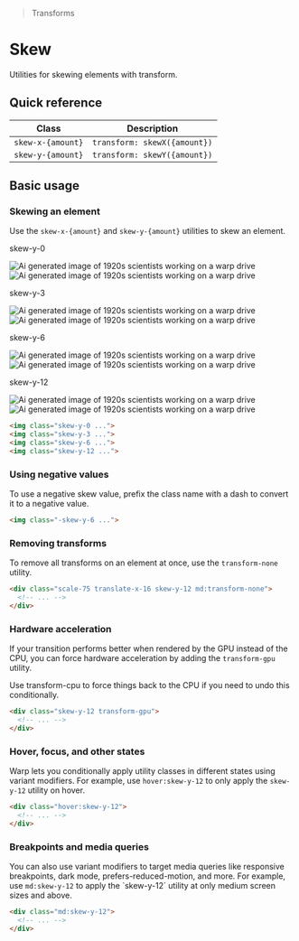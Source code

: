 > Transforms

# Skew

Utilities for skewing elements with transform.

## Quick reference

| Class             | Description                  |
|-------------------|------------------------------|
| `skew-x-{amount}` | `transform: skewX({amount})` |
| `skew-y-{amount}` | `transform: skewY({amount})` |

## Basic usage

### Skewing an element
Use the `skew-x-{amount}` and `skew-y-{amount}` utilities to skew an element.

<container>
  <div class="flex items-center justify-around gap-32 sm:gap-16 pd-font-mono font-bold">
    <div class="flex flex-col items-center shrink-0">
      <p class="pd-font-medium pd-text-sm pd-text-slate-500 pd-font-mono text-center mb-24 dark:pd-text-slate-400">
        skew-y-0
      </p>
      <div class="relative">
        <div class="absolute inset-0">
          <img class="w-96 h-96 object-cover rounded-8 opacity-25" src="/classes/20s-scientists.jpg" alt="Ai generated image of 1920s scientists working on a warp drive">
        </div>
        <div class="relative z-10 skew-y-0">
          <img class="w-96 h-96 object-cover rounded-8 pd-shadow-xl" src="/classes/20s-scientists.jpg" alt="Ai generated image of 1920s scientists working on a warp drive">
          <div class="absolute inset-0 ring-1 ring-inset ring-black/10 rounded-lg"></div>
        </div>
      </div>
    </div>
    <div class="flex flex-col items-center shrink-0">
      <p class="pd-font-medium pd-text-sm pd-text-slate-500 pd-font-mono text-center mb-24 dark:pd-text-slate-400">
        skew-y-3
      </p>
      <div class="relative">
        <div class="absolute inset-0">
          <img class="w-96 h-96 object-cover rounded-8 opacity-25" src="/classes/20s-scientists.jpg" alt="Ai generated image of 1920s scientists working on a warp drive">
        </div>
        <div class="relative z-10 skew-y-3">
          <img class="w-96 h-96 object-cover rounded-8 pd-shadow-xl" src="/classes/20s-scientists.jpg" alt="Ai generated image of 1920s scientists working on a warp drive">
          <div class="absolute inset-0 ring-1 ring-inset ring-black/10 rounded-lg"></div>
        </div>
      </div>
    </div>
    <div class="flex flex-col items-center shrink-0">
      <p class="pd-font-medium pd-text-sm pd-text-slate-500 pd-font-mono text-center mb-24 dark:pd-text-slate-400">
        skew-y-6
      </p>
      <div class="relative">
        <div class="absolute inset-0">
          <img class="w-96 h-96 object-cover rounded-8 opacity-25" src="/classes/20s-scientists.jpg" alt="Ai generated image of 1920s scientists working on a warp drive">
        </div>
        <div class="relative z-10 skew-y-6">
          <img class="w-96 h-96 object-cover rounded-8 pd-shadow-xl" src="/classes/20s-scientists.jpg" alt="Ai generated image of 1920s scientists working on a warp drive">
          <div class="absolute inset-0 ring-1 ring-inset ring-black/10 rounded-lg"></div>
        </div>
      </div>
    </div>
    <div class="flex flex-col items-center shrink-0">
      <p class="pd-font-medium pd-text-sm pd-text-slate-500 pd-font-mono text-center mb-24 dark:pd-text-slate-400">
        skew-y-12
      </p>
      <div class="relative">
        <div class="absolute inset-0">
          <img class="w-96 h-96 object-cover rounded-8 opacity-25" src="/classes/20s-scientists.jpg" alt="Ai generated image of 1920s scientists working on a warp drive">
        </div>
        <div class="relative z-10 skew-y-12">
          <img class="w-96 h-96 object-cover rounded-8 pd-shadow-xl" src="/classes/20s-scientists.jpg" alt="Ai generated image of 1920s scientists working on a warp drive">
          <div class="absolute inset-0 ring-1 ring-inset ring-black/10 rounded-lg"></div>
        </div>
      </div>
    </div>
  </div>
</container>

```html
<img class="skew-y-0 ...">
<img class="skew-y-3 ...">
<img class="skew-y-6 ...">
<img class="skew-y-12 ...">
```

### Using negative values
To use a negative skew value, prefix the class name with a dash to convert it to a negative value.

```html
<img class="-skew-y-6 ...">
```

### Removing transforms
To remove all transforms on an element at once, use the `transform-none` utility.

```html
<div class="scale-75 translate-x-16 skew-y-12 md:transform-none">
  <!-- ... -->
</div>
```

### Hardware acceleration
If your transition performs better when rendered by the GPU instead of the CPU, you can force hardware acceleration by adding the `transform-gpu` utility.

Use transform-cpu to force things back to the CPU if you need to undo this conditionally.

```html
<div class="skew-y-12 transform-gpu">
  <!-- ... -->
</div>
```

### Hover, focus, and other states
Warp lets you conditionally apply utility classes in different states using variant modifiers. For example, use `hover:skew-y-12` to only apply the `skew-y-12` utility on hover.

```html
<div class="hover:skew-y-12">
  <!-- ... -->
</div>
```

### Breakpoints and media queries
You can also use variant modifiers to target media queries like responsive breakpoints, dark mode, prefers-reduced-motion, and more. For example, use `md:skew-y-12` to apply the `skew-y-12´ utility at only medium screen sizes and above.

```html
<div class="md:skew-y-12">
  <!-- ... -->
</div>
```
